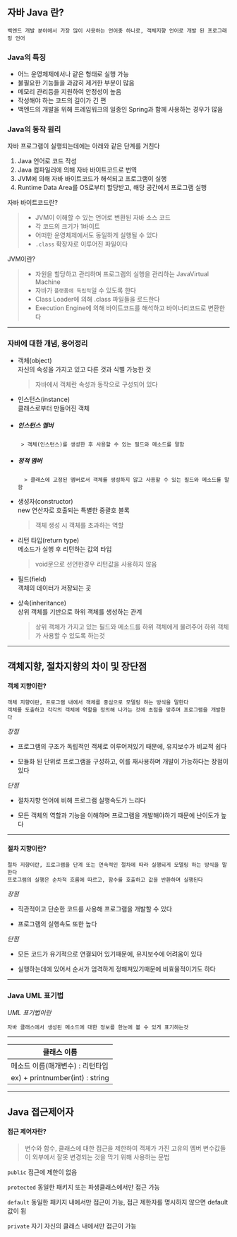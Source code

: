 ## 자바 Java 란?

```
백엔드 개발 분야에서 가장 많이 사용하는 언어중 하나로, 객체지향 언어로 개발 된 프로그래밍 언어
```

### Java의 특징

- 어느 운영체제에서나 같은 형태로 실행 가능
- 불필요한 기능들을 과감히 제거한 부분이 많음
- 메모리 관리등을 지원하여 안정성이 높음
- 작성해야 하는 코드의 길이가 긴 편
- 백엔드의 개발을 위해 프레임워크의 일종인 Spring과 함께 사용하는 경우가 많음

### Java의 동작 원리

자바 프로그램이 실행되는데에는 아래와 같은 단계를 거친다

1. Java 언어로 코드 작성
2. Java 컴파일러에 의해 자바 바이트코드로 번역
3. JVM에 의해 자바 바이트코드가 해석되고 프로그램이 실행
4. Runtime Data Area를 OS로부터 할당받고, 해당 공간에서 프로그램 실행

자바 바이트코드란?

> - JVM이 이해할 수 있는 언어로 변환된 자바 소스 코드
> - 각 코드의 크기가 1바이트
> - 어떠한 운영체제에서도 동일하게 실행될 수 있다
> - `.class` 확장자로 이루어진 파일이다

JVM이란?

> - 자원을 할당하고 관리하며 프로그램의 실행을 관리하는 JavaVirtual Machine
> - 자바가 `플랫폼에 독립적`일 수 있도록 한다
> - Class Loader에 의해 .class 파일들을 로드한다
> - Execution Engine에 의해 바이트코드를 해석하고 바이너리코드로 변환한다

---

### 자바에 대한 개념, 용어정리

- 객체(object)  
  자신의 속성을 가지고 있고 다른 것과 식별 가능한 것

  > 자바에서 객체란 속성과 동작으로 구성되어 있다

- 인스턴스(instance)  
  클래스로부터 만들어진 객체

* ##### 인스턴스 멤버

       > 객체(인스턴스)를 생성한 후 사용할 수 있는 필드와 메소드를 말함

* ##### 정적 멤버

        > 클래스에 고정된 멤버로서 객체를 생성하지 않고 사용할 수 있는 필드와 메소드를 말함

- 생성자(constructor)  
  new 연산자로 호출되는 특별한 중괄호 블록

  > 객체 생성 시 객체를 초과하는 역할

- 리턴 타입(return type)  
  메소드가 실행 후 리턴하는 값의 타입

  > void문으로 선언한경우 리턴값을 사용하지 않음

- 필드(field)  
  객체의 데이터가 저장되는 곳

- 상속(inheritance)  
  상위 객체를 기반으로 하위 객체를 생성하는 관계
  > 상위 객체가 가지고 있는 필드와 메소드를 하위 객체에게 물려주어 하위 객체가 사용할 수 있도록 하는것

---

## 객체지향, 절차지향의 차이 및 장단점

#### 객체 지향이란?

```
객체 지향이란, 프로그램 내에서 객체를 중심으로 모델링 하는 방식을 말한다
객체를 도출하고 각각의 객체에 역할을 정의해 나가는 것에 초점을 맞추며 프로그램을 개발한다
```

_장점_

- 프로그램의 구조가 독립적인 객체로 이루어져있기 때문에, 유지보수가 비교적 쉽다

- 모듈화 된 단위로 프로그램을 구성하고, 이를 재사용하며 개발이 가능하다는 장점이 있다

_단점_

- 절차지향 언어에 비해 프로그램 실행속도가 느리다

- 모든 객체의 역할과 기능을 이해하며 프로그램을 개발해야하기 때문에 난이도가 높다

---

#### 절차 지향이란?

```
절차 지향이란, 프로그램을 단계 또는 연속적인 절차에 따라 실행되게 모델링 하는 방식을 말한다
프로그램의 실행은 순차적 흐름에 따르고, 함수를 호출하고 값을 반환하며 실행된다
```

_장점_

- 직관적이고 단순한 코드를 사용해 프로그램을 개발할 수 있다

- 프로그램의 실행속도 또한 높다

_단점_

- 모든 코드가 유기적으로 연결되어 있기때문에, 유지보수에 어려움이 있다

- 실행하는데에 있어서 순서가 엄격하게 정해져있기때문에 비효율적이기도 하다

---

### Java UML 표기법

_UML 표기법이란_

```
자바 클래스에서 생성된 메소드에 대한 정보를 한눈에 볼 수 있게 표기하는것
```

---

| 클래스 이름                      |
| -------------------------------- |
| 메소드 이름(매개변수) : 리턴타입 |
| ex) + printnumber(int) : string  |

---

## Java 접근제어자

#### 접근 제어자란?

> 변수와 함수, 클래스에 대한 접근을 제한하여 객체가 가진 고유의 멤버 변수값들이 외부에서 잘못 변경되는 것을 막기 위해 사용하는 문법

`public` 접근에 제한이 없음

`protected` 동일한 패키지 또는 파생클래스에서만 접근 가능

`default` 동일한 패키지 내에서만 접근이 가능, 접근 제한자를 명시하지 않으면 default 값이 됨

`private` 자기 자신의 클래스 내에서만 접근이 가능
